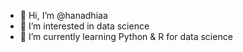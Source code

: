 - 👋 Hi, I’m @hanadhiaa
- 👀 I’m interested in data science
- 🌱 I’m currently learning Python & R for data science

<!---
hanadhiaa/hanadhiaa is a ✨ special ✨ repository because its `README.md` (this file) appears on your GitHub profile.
You can click the Preview link to take a look at your changes.
--->
